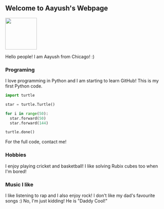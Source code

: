 ## Welcome to Aayush's Webpage

<img src="hhttps://cricclubs.com/documentsRep/profilePics/5693f739-fc5e-40b4-bd55-e6015a929fd4.jpg" width="100" height="100">

Hello people! I am Aayush from Chicago! :)

### Programing

I love programming in Python and I am starting to learn GitHub! This is my first Python code.

```python
import turtle

star = turtle.Turtle()

for i in range(50):
  star.forward(50)
  star.forward(144) 

turtle.done()
```
For the full code, contact me! 

### Hobbies

I enjoy playing cricket and basketball! I like solving Rubix cubes too when I'm bored! 

### Music I like

I like listening to rap and I also enjoy rock! I don't like my dad's favourite songs :) No, I'm just kidding! He is "Daddy Cool!"
